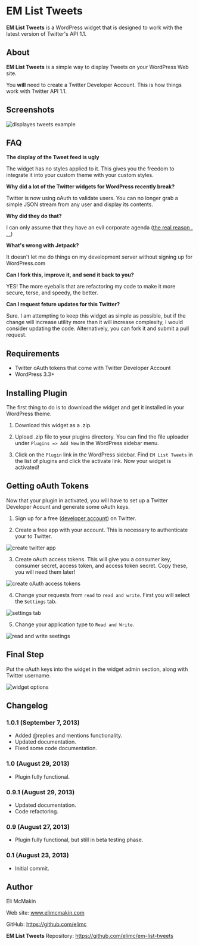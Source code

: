**EM List Tweets**
==================

**EM List Tweets** is a WordPress widget that is designed to work with the latest version of Twitter's API 1.1.

About
-----

**EM List Tweets** is a simple way to display Tweets on your WordPress Web site.

You **will** need to create a Twitter Developer Account. This is how things work with Twitter API 1.1.

Screenshots
-----------

![displayes tweets example](https://raw.github.com/elimc/em-list-tweets/master/images/front_end.PNG "Displayed Tweets")

FAQ
---

__The display of the Tweet feed is ugly__

The widget has no styles applied to it. This gives you the freedom to integrate it into your custom theme with your custom styles.

__Why did a lot of the Twitter widgets for WordPress recently break?__

Twitter is now using oAuth to validate users. You can no longer grab a simple JSON stream from any user and display its contents.

__Why did they do that?__

I can only assume that they have an evil corporate agenda ([the real reason . . .](https://dev.twitter.com/docs/application-permission-model))

__What's wrong with Jetpack?__

It doesn't let me do things on my development server without signing up for WordPress.com

__Can I fork this, improve it, and send it back to you?__

YES! The more eyeballs that are refactoring my code to make it more secure, terse, and speedy, the better.

__Can I request feture updates for this Twitter?__

Sure. I am attempting to keep this widget as simple as possible, but if the change will increase utility more than it will increase complexity, I would consider updating the code. Alternatively, you can fork it and submit a pull request.

Requirements
------------

* Twitter oAuth tokens that come with Twitter Developer Account
* WordPress 3.3+

Installing Plugin
-----------------

The first thing to do is to download the widget and get it installed in your WordPress theme.

1) Download this widget as a .zip.

2) Upload .zip file to your plugins directory. You can find the file uploader under `Plugins => Add New` in the WordPress sidebar menu.

3) Click on the `Plugin` link in the WordPress sidebar. Find `EM List Tweets` in the list of plugins and click the activate link. Now your widget is activated!

Getting oAuth Tokens
--------------------

Now that your plugin in activated, you will have to set up a Twitter Developer Acount and generate some oAuth keys.

1) Sign up for a free ([developer account](https://dev.twitter.com/apps)) on Twitter.

2) Create a free app with your account. This is necessary to authenticate your to Twitter.

![create twitter app](https://raw.github.com/elimc/em-list-tweets/master/images/create_app.png "create twitter app")

3) Create oAuth access tokens. This will give you a consumer key, consumer secret, access token, and access token secret. Copy these, you will need them later!

![create oAuth access tokens](https://raw.github.com/elimc/em-list-tweets/master/images/create_access_token.png "create oAuth access tokens")

4) Change your requests from `read` to `read and write`. First you will select the `Settings` tab.

![settings tab](https://raw.github.com/elimc/em-list-tweets/master/images/change_access_levels.png "settings tab")

5) Change your application type to `Read and Write`.

![read and write seetings](https://raw.github.com/elimc/em-list-tweets/master/images/read_and_write.png "read and write seetings")

Final Step
----------

Put the oAuth keys into the widget in the widget admin section, along with Twitter username.

![widget options](https://raw.github.com/elimc/em-list-tweets/master/images/widget_screen.PNG "Widget options")

Changelog
---------

### 1.0.1 (September 7, 2013)
* Added @replies and mentions functionality.
* Updated documentation.
* Fixed some code documentation.

### 1.0 (August 29, 2013)
* Plugin fully functional.

### 0.9.1 (August 29, 2013)
* Updated documentation.
* Code refactoring.

### 0.9 (August 27, 2013)
* Plugin fully functional, but still in beta testing phase.

### 0.1 (August 23, 2013)
* Initial commit.

Author
------

Eli McMakin

Web site: www.elimcmakin.com

GitHub: https://github.com/elimc

**EM List Tweets** Repository: https://github.com/elimc/em-list-tweets